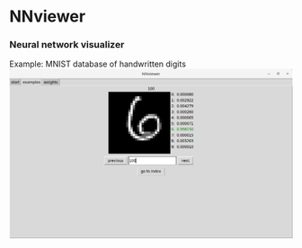 # NNviewer
### Neural network visualizer
Example: MNIST database of handwritten digits
![Example](./important_images/example_positive.png)
